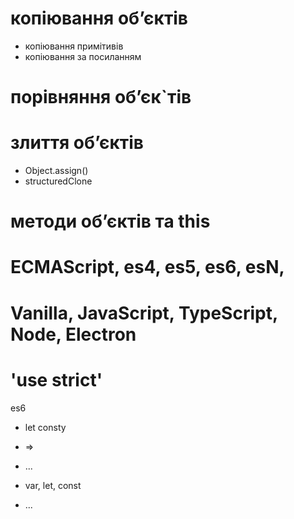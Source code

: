 # копіювання обʼєктів
- копіювання примітивів
- копіювання за посиланням
# порівняння обʼєк`тів
# злиття обʼєктів
- Object.assign()
- structuredClone
# методи обʼєктів та this

# ECMAScript, es4, es5, es6, esN, 

# Vanilla, JavaScript, TypeScript, Node, Electron



# 'use strict'


es6
 - let consty
 - =>
 - ... 


- var, let, const
- ...
